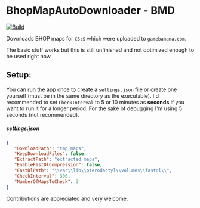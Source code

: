 ﻿# BhopMapAutoDownloader - BMD
[![Build](https://github.com/Jonesoez/BhopMapAutoDownloader/actions/workflows/build.yml/badge.svg?branch=master)](https://github.com/Jonesoez/BhopMapAutoDownloader/actions/workflows/build.yml)

Downloads BHOP maps for `CS:S` which were uploaded to `gamebanana.com`. 

The basic stuff works but this is still unfinished and not optimized enough to be used right now.

## Setup:
You can run the app once to create a `settings.json` file or create one yourself (must be in the same directory as the executable). I'd recommended to set `CheckInterval` to 5 or 10 minutes as **seconds** if you want to run it for a longer period. For the sake of debugging I'm using 5 seconds (not recommended).

##### settings.json
```json
{
   "DownloadPath": "tmp_maps",
   "KeepDownloadFiles": false,
   "ExtractPath": "extracted_maps",
   "EnableFastDlCompression": false,
   "FastDlPath": "\\var\\lib\\pterodactyl\\volumes\\fastdl\\",
   "CheckInterval": 300,
   "NumberOfMapsToCheck": 3
}
```

Contributions are appreciated and very welcome.
